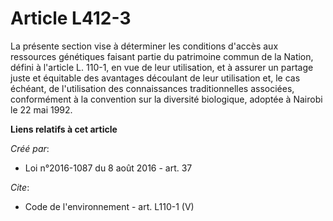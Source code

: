 # Article L412-3

La présente section vise à déterminer les conditions d'accès aux ressources génétiques faisant partie du patrimoine commun de
la Nation, défini à l'article L. 110-1, en vue de leur utilisation, et à assurer un partage juste et équitable des avantages
découlant de leur utilisation et, le cas échéant, de l'utilisation des connaissances traditionnelles associées, conformément
à la convention sur la diversité biologique, adoptée à Nairobi le 22 mai 1992.

**Liens relatifs à cet article**

_Créé par_:

  - Loi n°2016-1087 du 8 août 2016 - art. 37

_Cite_:

  - Code de l'environnement - art. L110-1 (V)
